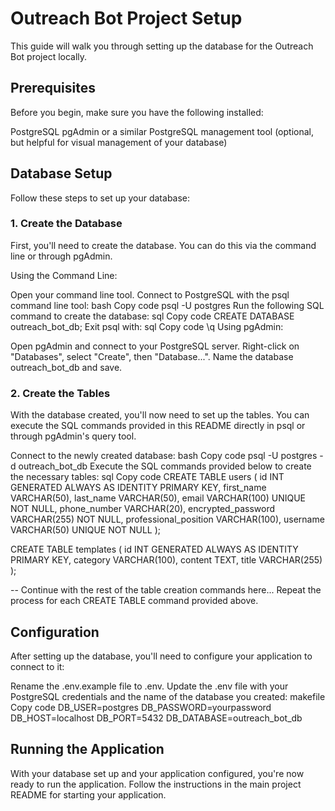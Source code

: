 # Outreach Bot Project Setup
This guide will walk you through setting up the database for the Outreach Bot project locally.

## Prerequisites
Before you begin, make sure you have the following installed:

PostgreSQL
pgAdmin or a similar PostgreSQL management tool (optional, but helpful for visual management of your database)
## Database Setup
Follow these steps to set up your database:

### 1. Create the Database
First, you'll need to create the database. You can do this via the command line or through pgAdmin.

Using the Command Line:

Open your command line tool.
Connect to PostgreSQL with the psql command line tool:
bash
Copy code
psql -U postgres
Run the following SQL command to create the database:
sql
Copy code
CREATE DATABASE outreach_bot_db;
Exit psql with:
sql
Copy code
\q
Using pgAdmin:

Open pgAdmin and connect to your PostgreSQL server.
Right-click on "Databases", select "Create", then "Database...".
Name the database outreach_bot_db and save.
### 2. Create the Tables
With the database created, you'll now need to set up the tables. You can execute the SQL commands provided in this README directly in psql or through pgAdmin's query tool.

Connect to the newly created database:
bash
Copy code
psql -U postgres -d outreach_bot_db
Execute the SQL commands provided below to create the necessary tables:
sql
Copy code
CREATE TABLE users (
  id INT GENERATED ALWAYS AS IDENTITY PRIMARY KEY,
  first_name VARCHAR(50),
  last_name VARCHAR(50),
  email VARCHAR(100) UNIQUE NOT NULL,
  phone_number VARCHAR(20),
  encrypted_password VARCHAR(255) NOT NULL,
  professional_position VARCHAR(100),
  username VARCHAR(50) UNIQUE NOT NULL
);

CREATE TABLE templates (
  id INT GENERATED ALWAYS AS IDENTITY PRIMARY KEY,
  category VARCHAR(100),
  content TEXT,
  title VARCHAR(255)
);

-- Continue with the rest of the table creation commands here...
Repeat the process for each CREATE TABLE command provided above.

## Configuration
After setting up the database, you'll need to configure your application to connect to it:

Rename the .env.example file to .env.
Update the .env file with your PostgreSQL credentials and the name of the database you created:
makefile
Copy code
DB_USER=postgres
DB_PASSWORD=yourpassword
DB_HOST=localhost
DB_PORT=5432
DB_DATABASE=outreach_bot_db
## Running the Application
With your database set up and your application configured, you're now ready to run the application. Follow the instructions in the main project README for starting your application.